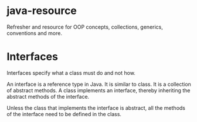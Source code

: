 # java-resource
Refresher and resource for OOP concepts, collections, generics, conventions and more.

# Interfaces
Interfaces specify what a class must do and not how.

An interface is a reference type in Java. It is similar to class. 
It is a collection of abstract methods. A class implements an interface, 
thereby inheriting the abstract methods of the interface.

Unless the class that implements the interface is abstract, 
all the methods of the interface need to be defined in the class.
